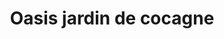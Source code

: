 ---
title: "Oasis jardin de cocagne"
url: /saint-just-saint-rambert/oasis-jardin-de-cocagne/
shop: Hofladen
---